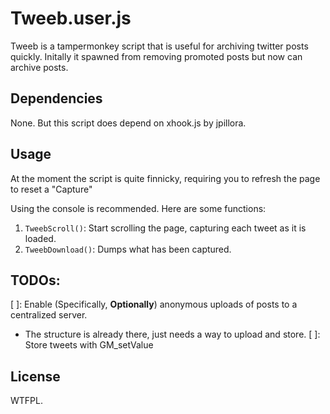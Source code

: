 # Tweeb.user.js

Tweeb is a tampermonkey script that is useful for archiving twitter posts quickly. Initally it spawned from removing promoted posts but now can archive posts.

## Dependencies

None. But this script does depend on xhook.js by jpillora.

## Usage

At the moment the script is quite finnicky, requiring you to refresh the page to reset a "Capture"

Using the console is recommended. Here are some functions:

1. `TweebScroll()`: Start scrolling the page, capturing each tweet as it is loaded.
2. `TweebDownload()`: Dumps what has been captured.

## TODOs:

[ ]: Enable (Specifically, **Optionally**) anonymous uploads of posts to a centralized server.
  - The structure is already there, just needs a way to upload and store.
[ ]: Store tweets with GM_setValue

## License

WTFPL.